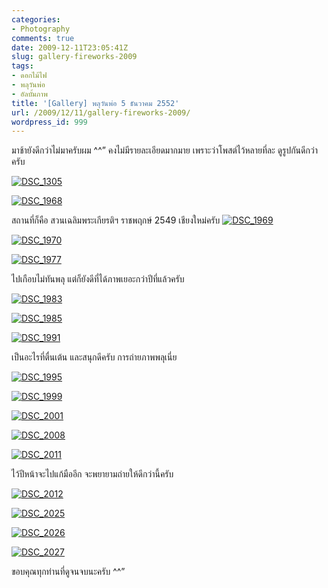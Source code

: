 ```yaml
---
categories:
- Photography
comments: true
date: 2009-12-11T23:05:41Z
slug: gallery-fireworks-2009
tags:
- ดอกไม้ไฟ
- พลุวันพ่อ
- อัลบั้มภาพ
title: '[Gallery] พลุวันพ่อ 5 ธันวาคม 2552'
url: /2009/12/11/gallery-fireworks-2009/
wordpress_id: 999
---
```


มาช้ายังดีกว่าไม่มาครับผม ^^” คงไม่มีรายละเอียดมากมาย เพราะว่าโพสต์ไว้หลายที่ละ ดูรูปกันดีกว่าครับ



[![DSC_1305](http://www.armno.in.th/wp-content/uploads/2009/12/DSC_1305_thumb1.jpg)](http://www.armno.in.th/wp-content/uploads/2009/12/DSC_13051.jpg)



[![DSC_1968](http://www.armno.in.th/wp-content/uploads/2009/12/DSC_1968_thumb1.jpg)](http://www.armno.in.th/wp-content/uploads/2009/12/DSC_19681.jpg)



สถานที่ก็คือ สวนเฉลิมพระเกียรติฯ ราชพฤกษ์ 2549 เชียงใหม่ครับ
[![DSC_1969](http://www.armno.in.th/wp-content/uploads/2009/12/DSC_1969_thumb1.jpg)](http://www.armno.in.th/wp-content/uploads/2009/12/DSC_19691.jpg)



[![DSC_1970](http://www.armno.in.th/wp-content/uploads/2009/12/DSC_1970_thumb1.jpg)](http://www.armno.in.th/wp-content/uploads/2009/12/DSC_19701.jpg)



[![DSC_1977](http://www.armno.in.th/wp-content/uploads/2009/12/DSC_1977_thumb1.jpg)](http://www.armno.in.th/wp-content/uploads/2009/12/DSC_19771.jpg)



ไปเกือบไม่ทันพลุ แต่ก็ยังดีที่ได้ภาพเยอะกว่าปีที่แล้วครับ



[![DSC_1983](http://www.armno.in.th/wp-content/uploads/2009/12/DSC_1983_thumb1.jpg)](http://www.armno.in.th/wp-content/uploads/2009/12/DSC_19831.jpg)



[![DSC_1985](http://www.armno.in.th/wp-content/uploads/2009/12/DSC_1985_thumb1.jpg)](http://www.armno.in.th/wp-content/uploads/2009/12/DSC_19851.jpg)



[![DSC_1991](http://www.armno.in.th/wp-content/uploads/2009/12/DSC_1991_thumb1.jpg)](http://www.armno.in.th/wp-content/uploads/2009/12/DSC_19911.jpg)



เป็นอะไรที่ตื่นเต้น และสนุกดีครับ การถ่ายภาพพลุเนี่ย



[![DSC_1995](http://www.armno.in.th/wp-content/uploads/2009/12/DSC_1995_thumb1.jpg)](http://www.armno.in.th/wp-content/uploads/2009/12/DSC_19951.jpg)



[![DSC_1999](http://www.armno.in.th/wp-content/uploads/2009/12/DSC_1999_thumb1.jpg)](http://www.armno.in.th/wp-content/uploads/2009/12/DSC_19991.jpg)



[![DSC_2001](http://www.armno.in.th/wp-content/uploads/2009/12/DSC_2001_thumb1.jpg)](http://www.armno.in.th/wp-content/uploads/2009/12/DSC_20011.jpg)



[![DSC_2008](http://www.armno.in.th/wp-content/uploads/2009/12/DSC_2008_thumb1.jpg)](http://www.armno.in.th/wp-content/uploads/2009/12/DSC_20081.jpg)



[![DSC_2011](http://www.armno.in.th/wp-content/uploads/2009/12/DSC_2011_thumb1.jpg)](http://www.armno.in.th/wp-content/uploads/2009/12/DSC_20111.jpg)



ไว้ปีหน้าจะไปแก้มืออีก จะพยายามถ่ายให้ดีกว่านี้ครับ



[![DSC_2012](http://www.armno.in.th/wp-content/uploads/2009/12/DSC_2012_thumb1.jpg)](http://www.armno.in.th/wp-content/uploads/2009/12/DSC_20121.jpg)



[![DSC_2025](http://www.armno.in.th/wp-content/uploads/2009/12/DSC_2025_thumb1.jpg)](http://www.armno.in.th/wp-content/uploads/2009/12/DSC_20251.jpg)



[![DSC_2026](http://www.armno.in.th/wp-content/uploads/2009/12/DSC_2026_thumb1.jpg)](http://www.armno.in.th/wp-content/uploads/2009/12/DSC_20261.jpg)



[![DSC_2027](http://www.armno.in.th/wp-content/uploads/2009/12/DSC_2027_thumb1.jpg)](http://www.armno.in.th/wp-content/uploads/2009/12/DSC_20271.jpg)



ขอบคุณทุกท่านที่ดูจนจบนะครับ ^^”
